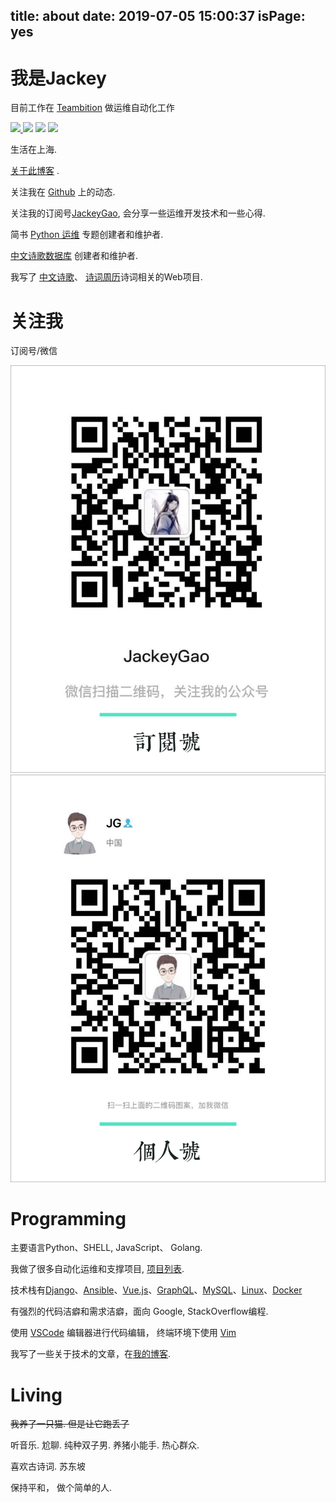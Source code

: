 title: about
date: 2019-07-05 15:00:37
isPage: yes
---

# 我是Jackey

目前工作在 [Teambition] 做运维自动化工作


<a class="nostyle" href="https://1x.engineer" rel="noopener noreferrer" target="_blank">
<img class="shields" src="https://img.shields.io/github/stars/cutenode/1x.engineer.svg?color=green&label=1x%20Engineers&logo=image%2Fpng%3Bbase64%2CiVBORw0KGgoAAAANSUhEUgAAADAAAAAwCAYAAABXAvmHAAADAElEQVRoQ%2B1YPZMNQRQ9RyYiUCVkI0J%2BASUi4xfYzYjsVsmXX2BFZFauigyJ4hcQEtkNVQmoEjvqqh7VM6%2B%2FZ%2BapqXodvtdz%2B56%2B59zT3cTCBxeePzYA%2FncFNxUoqYCkEwC2AbwjeVTyTemctVRA0iUAH11SxwBekLxfmmRq3roA3AHwxEvkLcnrSwJwCOC2l%2FBDkg%2BWBOAzgAtewjdIvlkEAElnAHwDYEK28RvAWZLflwLAuP7aS%2FYLyYtTJG8xZhexJOP6vpfwc5LWUicZ6wDwHsAVL9u7JJ9Okv2YCki6SfJVKhFnYL8AnPTmXSb5yf%2BuJFZsnaYKSHoEYBfAIcmdWPCBgdk0E64J2IT8d0h65lz6gORebWWqAEg6DeAlgKveQjskrc%2BvDElJA5NkWjAA3TC63SL5oxRIMQC3m5b8%2BUHwn%2FZbaFFJUQNzm2HnolODePabgejRbBSF3E4ZbawC%2FrBzjWkhuJikpIG5TTEdnRvEtQrsxSrrz81WwOP7cBM%2BuOSD5S41MFcJA%2BF3qm6trC6iACJ87wI%2FJmkijg5JVQYm6QDAvUDApC6CADJ83y0pbYuBOaoakGJdrACwnuw6QxXfhzsnqcnAMrqwjtfznhCAr4FOk%2BR7IHk7uGUNLMa%2FhC6OSG4lRSzJ2tiwK1T15xIDy%2Bgn5Df2yTHJXhuPUcj6dzEPAxVovoFl9LedpZAlM7Y%2Fpwwss%2FPmzFV%2Bk2ujTf05Z2AhEK1%2BU2JkVf251MA6EGP9JgvAUcpKW9SfawxsCr8pAlCgi63uMFdqYG7nrWWP8ptiAA6ELTbURe84XWNggeN0ld9YTlUAPN52uujdb0tvYL6IvY6VPV%2BFxN8EwFVj5UrZamBrv1ImjgDNBpbyh9R%2FzRWI9PLZnhBjIKYGMNsT4uwAag2slTLD7yarQI2BTZV8cxuN8H%2FWJ8R1UKjpBja2GlNSyMzNrqPdZWjlCXFsspMaWcIL7MZ0zT07%2FntCnCP5STUwV4K5uJNRKLfQXP9vAMy1s6VxF1%2BBPxWSokDSvlDHAAAAAElFTkSuQmCC&style=for-the-badge&link=https://1x.engineer&link=https://github.com/cutenode/1x.engineer/stargazers">
</a>
<img class="shields" src="http://hits.dwyl.io/jackeygao/about.svg">
<img class="shields" src="https://img.shields.io/static/v1?label=Location&message=Shanghai&color=green&style=for-the-badge&logo=khan%20academy">
<a class="nostyle" href="https://github.com/jackeygao">
<img class="shields" src="https://img.shields.io/static/v1?label=Github&message=JG&color=green&style=for-the-badge&logo=github">
</a>

生活在上海. 

[关于此博客] .

关注我在 [Github] 上的动态.

关注我的订阅号<a href="#关注我"/>JackeyGao</a>, 会分享一些运维开发技术和一些心得.

简书 [Python 运维][jianshu] 专题创建者和维护者.

[中文诗歌数据库][chinese-poetry] 创建者和维护者.

我写了 [中文诗歌][shici-store]、 [诗词周历][poetry-calendar]诗词相关的Web项目.

# 关注我

<div id="contactsWrapper">
  <p>订阅号/微信</p>

  <div class="grid">
    <div class="item">
        <img class="scan" src="/static/images/dy.png">
    </div>
    <div class="item">
        <img class="scan" src="/static/images/wx.png">
    </div>
  </div>
</div>


# Programming

主要语言Python、SHELL, JavaScript、 Golang. 

我做了很多自动化运维和支撑项目, [项目列表](/r/words/my-projects.html).

技术栈有[Django]、[Ansible]、[Vue.js]、[GraphQL]、[MySQL]、[Linux]、[Docker]

有强烈的代码洁癖和需求洁癖，面向 Google, StackOverflow编程.

使用 [VSCode] 编辑器进行代码编辑， 终端环境下使用 [Vim]

我写了一些关于技术的文章，在[我的博客](/).

<h1 class="bigtitle">Living</h1>

<S>我养了一只猫.  但是让它跑丢了</S>

听音乐. 尬聊. 纯种双子男. 养猪小能手. 热心群众.

喜欢古诗词. 苏东坡

保持平和， 做个简单的人.



[Teambition]: https://teambition.com "简单、高效的项目协作工具"
[Github]: http://github.com/jackeygao "JackeyGao的 Github"
[jianshu]: http://www.jianshu.com/c/aa0b21cceb92 "简书《Python 运维》专题"
[chinese-poetry]: http://github.com/chinese-poetry "中文古典文集数据库"
[shici-store]: https://shici.store "中文诗歌"
[poetry-calendar]: https://shici.store "诗词周历"
[j2a]: https://jp2a.herokuapp.com "诗词周历"
[requestMeta]: https://request-meta.herokuapp.com "诗词周历"
[Vim]: http://www.vim.org/ "Vim 文本编辑器"
[VSCode]: https://code.visualstudio.com/ "Visual Studio Code"
[关于此博客]: /r/words/about_site.html "关于这个博客"
[Django]: https://www.djangoproject.com/ "Django"
[Ansible]: https://www.ansible.com/ "Ansible"
[Vue.js]: https://cn.vuejs.org "Vue.js"
[GraphQL]: https://graphql.org/ "GraphQL"
[MySQL]: https://www.mysql.com/cn/ "MySQL关系型数据库"
[小程序]: https://mp.weixin.qq.com/cgi-bin/wx "微信小程序"
[Linux]: https://www.linux.org/ "Linux 运维"
[Docker]: https://www.docker.com/ "容器编排"
